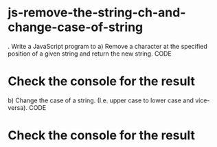 # js-remove-the-string-ch-and-change-case-of-string

. Write a JavaScript program to 
a) Remove a character at the specified position of a given string and return the new string. 
CODE
          <!DOCTYPE html>
<html>
<head>
    <title>Remove Character at Specified Position</title>
    <script>
        function removeCharacterAtPosition(str, position) {
            if (position < 0 || position >= str.length) {
                return str; 
            }
            return str.slice(0, position) + str.slice(position + 1);
        }
        window.onload = function() {
            const originalString = "Ramanujan";
            const position = 3;
            const newString = removeCharacterAtPosition(originalString, position);
            console.log("Original string:", originalString); 
            console.log("New string:", newString); 
        }
    </script>
</head>
<body>
    <h1>Check the console for the result</h1>
</body>
</html>
 
b) Change the case of a string. (I.e. upper case to lower case and vice-versa). 
CODE
         <!DOCTYPE html>
<html>
<head>
    <title>Change Case of String</title>
    <script>
        function changeCase(str) {
            let newStr = '';
            for (let i = 0; i < str.length; i++) {
                if (str[i] === str[i].toUpperCase()) {
                    newStr += str[i].toLowerCase();
                } else {
                    newStr += str[i].toUpperCase();
                }
            }
            return newStr;
        }
        window.onload = function() {
            const originalString = "RaMaNuJaN CoLlEgE";
            const changedString = changeCase(originalString);
            console.log("Original string:", originalString);
            console.log("Changed string:", changedString);  
        }
    </script>
</head>
<body>
    <h1>Check the console for the result</h1>
</body>
</html>
